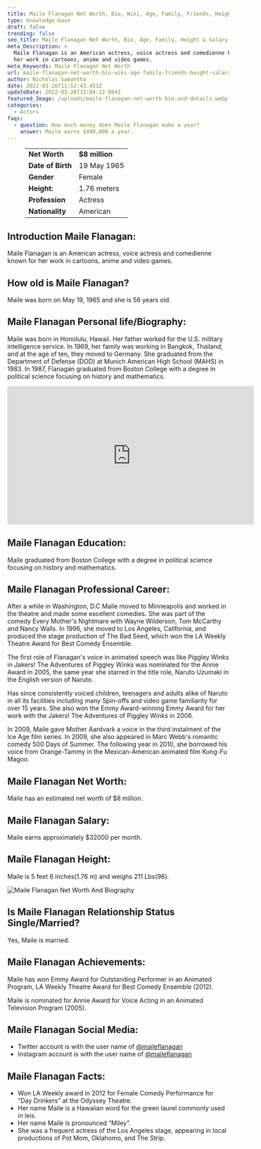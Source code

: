 ```yaml
---
title: Maile Flanagan Net Worth, Bio, Wiki, Age, Family, Friends, Height & Salary
type: knowledge-base
draft: false
trending: false
seo_title: Maile Flanagan Net Worth, Bio, Age, Family, Height & Salary - WorthKnow
meta_Description: >
  Maile Flanagan is an American actress, voice actress and comedienne known for
  her work in cartoons, anime and video games.
meta_Keywords: Maile Flanagan Net Worth
url: maile-flanagan-net-worth-bio-wiki-age-family-friends-height-salary
author: Nicholas Samantha
date: 2022-03-26T11:52:43.453Z
updateDate: 2022-03-26T12:04:22.004Z
featured_Image: /uploads/maile-flanagan-net-worth-bio-and-details.webp
categories:
  - Actors
faqs:
  - question: How much money does Maile Flanagan make a year?
    answer: Maile earns $400,000 a year.
---
```

<figure class="wp-block-table is-style-stripes">
  <table>
    <tbody>
      <tr>
        <td>
          <strong>Net Worth</strong>
        </td>
        <td>
          <strong>$8 million</strong>
        </td>
      </tr>
      <tr>
        <td>
          <strong>Date of Birth</strong>
        </td>
        <td>19 May 1965</td>
      </tr>
      <tr>
        <td>
          <strong>Gender</strong>
        </td>
        <td>Female</td>
      </tr>
      <tr>
        <td>
          <strong>Height:</strong>
        </td>
        <td>1.76 meters</td>
      </tr>
      <tr>
        <td>
          <strong>Profession</strong>
        </td>
        <td>Actress</td>
      </tr>
      <tr>
        <td>
          <strong>Nationality</strong>
        </td>
        <td>American</td>
      </tr>
    </tbody>
  </table>
</figure>

## **Introduction Maile Flanagan:**

Maile Flanagan is an American actress, voice actress and comedienne known for her work in cartoons, anime and video games.

## **How old is Maile Flanagan?**

Maile was born on May 19, 1965 and she is 56 years old.

## **Maile Flanagan Personal life/Biography:**

Maile was born in Honolulu, Hawaii. Her father worked for the U.S. military intelligence service. In 1969, her family was working in Bangkok, Thailand, and at the age of ten, they moved to Germany. She graduated from the Department of Defense (DOD) at Munich American High School (MAHS) in 1983. In 1987, Flanagan graduated from Boston College with a degree in political science focusing on history and mathematics.

<iframe width="560" height="315" src="https://www.youtube.com/embed/81LQ9wq5nWs" title="YouTube video player" frameborder="0" allow="accelerometer; autoplay; clipboard-write; encrypted-media; gyroscope; picture-in-picture" allowfullscreen></iframe>

## **Maile Flanagan Education:**

Maile graduated from Boston College with a degree in political science focusing on history and mathematics.

## **Maile Flanagan Professional Career:**

After a while in Washington, D.C Maile moved to Minneapolis and worked in the theatre and made some excellent comedies. She was part of the comedy Every Mother's Nightmare with Wayne Wilderson, Tom McCarthy and Nancy Walls. In 1996, she moved to Los Angeles, California, and produced the stage production of The Bad Seed, which won the LA Weekly Theatre Award for Best Comedy Ensemble.

The first role of Flanagan's voice in animated speech was like Piggley Winks in Jakers! The Adventures of Piggley Winks was nominated for the Annie Award in 2005, the same year she starred in the title role, Naruto Uzumaki in the English version of Naruto.

Has since consistently voiced children, teenagers and adults alike of Naruto in all its facilities including many Spin-offs and video game familiarity for over 15 years. She also won the Emmy Award-winning Emmy Award for her work with the Jakers! The Adventures of Piggley Winks in 2006. 

In 2009, Maile gave Mother Aardvark a voice in the third instalment of the Ice Age film series. In 2009, she also appeared in Marc Webb's romantic comedy 500 Days of Summer. The following year in 2010, she borrowed his voice from Orange-Tammy in the Mexican-American animated film Kung-Fu Magoo. 

## **Maile Flanagan Net Worth:**

Maile has an estimated net worth of $8 million.

## **Maile Flanagan Salary:**

Maile earns approximately $32000 per month.

## **Maile Flanagan Height:**

Maile is 5 feet 6 inches(1.76 m) and weighs 211 Lbs(96).

![Maile Flanagan Net Worth And Biography](/uploads/maile-flanagan-net-worth-.webp)

## **Is Maile Flanagan Relationship Status Single/Married?**

Yes, Maile is married.

## **Maile Flanagan Achievements:**

Maile has won Emmy Award for Outstanding Performer in an Animated Program, LA Weekly Theatre Award for Best Comedy Ensemble (2012).

Maile is nominated for Annie Award for Voice Acting in an Animated Television Program (2005).

## **Maile Flanagan Social Media:**

* Twitter account is with the user name of <a href="https://twitter.com/maileflanagan" target="_blank" rel="nofollow" rel="noopener">@maileflanagan</a>
* Instagram account is with the user name of <a href="https://www.instagram.com/accounts/login/" target="_blank" rel="nofollow" rel="noopener">@maileflanagan</a>

## **Maile Flanagan Facts:**

* Won LA Weekly award in 2012 for Female Comedy Performance for “Day Drinkers” at the Odyssey Theatre.
* Her name Maile is a Hawaiian word for the green laurel commonly used in leis.
* Her name Maile is pronounced “Miley”.
* She was a frequent actress of the Los Angeles stage, appearing in local productions of Pot Mom, Oklahomo, and The Strip.